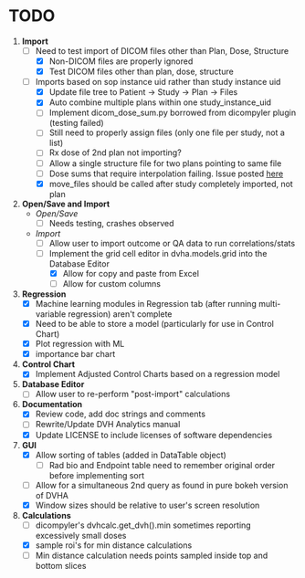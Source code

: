 # TODO

1. **Import**
    - [ ] Need to test import of DICOM files other than Plan, Dose, Structure
        - [X] Non-DICOM files are properly ignored
        - [X] Test DICOM files other than plan, dose, structure 
    - [ ] Imports based on sop instance uid rather than study instance uid
        - [X] Update file tree to Patient -> Study -> Plan -> Files
        - [X] Auto combine multiple plans within one study_instance_uid
        - [ ] Implement dicom_dose_sum.py borrowed from dicompyler plugin (testing failed)
        - [ ] Still need to properly assign files (only one file per study, not a list)
        - [ ] Rx dose of 2nd plan not importing?
        - [ ] Allow a single structure file for two plans pointing to same file
        - [ ] Dose sums that require interpolation failing. Issue posted [here](https://groups.google.com/forum/?utm_medium=email&utm_source=footer#!msg/dicompyler/qkU2CtYzgLg/EbaV5foXAgAJ)
        - [X] move_files should be called after study completely imported, not plan

2. **Open/Save and Import**
    * *Open/Save*
        - [ ] Needs testing, crashes observed
    * *Import*
        - [ ] Allow user to import outcome or QA data to run correlations/stats
        - [ ] Implement the grid cell editor in dvha.models.grid into the Database Editor
            - [X] Allow for copy and paste from Excel
            - [ ] Allow for custom columns

3. **Regression**
    - [X] Machine learning modules in Regression tab (after running multi-variable regression) aren't complete 
    - [X] Need to be able to store a model (particularly for use in Control Chart)
    - [X] Plot regression with ML
    - [X] importance bar chart

4. **Control Chart**
    - [X] Implement Adjusted Control Charts based on a regression model

5. **Database Editor**
    - [ ] Allow user to re-perform "post-import" calculations

6. **Documentation**
    - [X] Review code, add doc strings and comments
    - [ ] Rewrite/Update DVH Analytics manual
    - [X] Update LICENSE to include licenses of software dependencies

7. **GUI**
    - [X] Allow sorting of tables (added in DataTable object)
        - [ ] Rad bio and Endpoint table need to remember original order before implementing sort
    - [ ] Allow for a simultaneous 2nd query as found in pure bokeh version of DVHA
    - [X] Window sizes should be relative to user's screen resolution

8. **Calculations**
    - [ ] dicompyler's dvhcalc.get_dvh().min sometimes reporting excessively small doses
    - [x] sample roi's for min distance calculations
    - [ ] Min distance calculation needs points sampled inside top and bottom slices